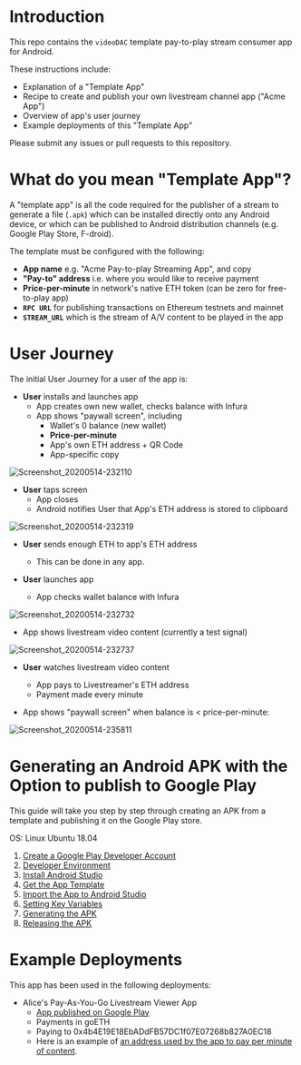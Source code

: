 # Introduction

This repo contains the `videoDAC` template pay-to-play stream consumer app for Android.

These instructions include:

- Explanation of a "Template App"
- Recipe to create and publish your own livestream channel app ("Acme App")
- Overview of app's user journey
- Example deployments of this "Template App"

Please submit any issues or pull requests to this repository.

# What do you mean "Template App"?

A "template app" is all the code required for the publisher of a stream to generate a file (`.apk`) which can be installed directly onto any Android device, or which can be published to Android distribution channels (e.g. Google Play Store, F-droid).

The template must be configured with the following:

- **App name** e.g. "Acme Pay-to-play Streaming App", and copy
- **"Pay-to" address** i.e. where you would like to receive payment
- **Price-per-minute** in network's native ETH token (can be zero for free-to-play app)
- **`RPC URL`** for publishing transactions on Ethereum testnets and mainnet
- **`STREAM_URL`** which is the stream of A/V content to be played in the app

# User Journey

The initial User Journey for a user of the app is:

- **User** installs and launches app
  - App creates own new wallet, checks balance with Infura
  - App shows "paywall screen", including
    - Wallet's 0 balance (new wallet)
    - **Price-per-minute**
    - App's own ETH address + QR Code
    - App-specific copy

![Screenshot_20200514-232110](https://user-images.githubusercontent.com/59374467/81968276-ccb5f300-9639-11ea-9b0e-0b1c7dd41c27.png)

- **User** taps screen
  - App closes
  - Android notifies User that App's ETH address is stored to clipboard

![Screenshot_20200514-232319](https://user-images.githubusercontent.com/59374467/81968364-eeaf7580-9639-11ea-989c-0f6d85d80b15.png)

- **User** sends enough ETH to app's ETH address
  - This can be done in any app.

- **User** launches app
  - App checks wallet balance with Infura

![Screenshot_20200514-232732](https://user-images.githubusercontent.com/59374467/81968815-9167f400-963a-11ea-94a9-5db498882865.png)

  - App shows livestream video content (currently a test signal)

![Screenshot_20200514-232737](https://user-images.githubusercontent.com/59374467/81968828-95941180-963a-11ea-97f6-1f2ff988d9ee.png)

- **User** watches livestream video content
  - App pays to Livestreamer's ETH address
  - Payment made every minute

- App shows "paywall screen" when balance is < price-per-minute:

![Screenshot_20200514-235811](https://user-images.githubusercontent.com/59374467/81971634-063d2d00-963f-11ea-958c-59e833ee92c9.png)

# Generating an Android APK with the Option to publish to Google Play

This guide will take you step by step through creating an APK from a template and publishing it on the Google Play store.

OS:  Linux Ubuntu 18.04

1. [Create a Google Play Developer Account](APK/Account/index.md)
2. [Developer Environment](APK/Prereq/index.md)
3. [Install Android Studio](APK/Install/index.md)
4. [Get the App Template](APK/Getapp/index.md)
5. [Import the App to Android Studio](APK/Import/index.md)
6. [Setting Key Variables](APK/Variables/index.md)
7. [Generating the APK](APK/Genapk/index.md)
8. [Releasing the APK](APK/Relapk/index.md)

# Example Deployments

This app has been used in the following deployments:

- Alice's Pay-As-You-Go Livestream Viewer App
  - [App published on Google Play](https://play.google.com/store/apps/details?id=com.videodac.alice)
  - Payments in goETH
  - Paying to 0x4b4E19E18EbADdFB57DC1f07E07268b827A0EC18
  - Here is an example of [an address used by the app to pay per minute of content](https://goerli.etherscan.io/address/0x5ed294120886b2fdbde04064231efe3e8c3aee7b).
